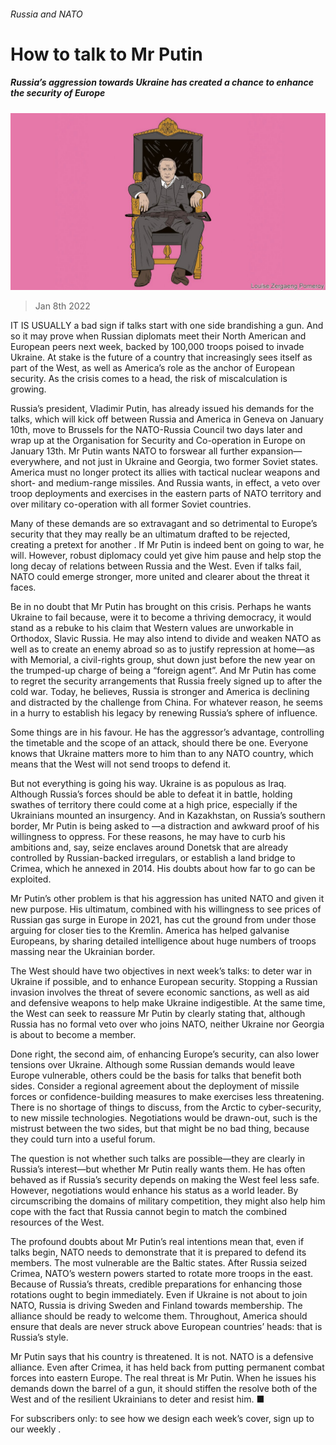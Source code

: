 ###### Russia and NATO

# How to talk to Mr Putin 

##### Russia’s aggression towards Ukraine has created a chance to enhance the security of Europe 

![image](images/20220108_ldd001_0.jpg) 

> Jan 8th 2022 

IT IS USUALLY a bad sign if talks start with one side brandishing a gun. And so it may prove when Russian diplomats meet their North American and European peers next week, backed by 100,000 troops poised to invade Ukraine. At stake is the future of a country that increasingly sees itself as part of the West, as well as America’s role as the anchor of European security. As the crisis comes to a head, the risk of miscalculation is growing.

Russia’s president, Vladimir Putin, has already issued his demands for the talks, which will kick off between Russia and America in Geneva on January 10th, move to Brussels for the NATO-Russia Council two days later and wrap up at the Organisation for Security and Co-operation in Europe on January 13th. Mr Putin wants NATO to forswear all further expansion—everywhere, and not just in Ukraine and Georgia, two former Soviet states. America must no longer protect its allies with tactical nuclear weapons and short- and medium-range missiles. And Russia wants, in effect, a veto over troop deployments and exercises in the eastern parts of NATO territory and over military co-operation with all former Soviet countries.


Many of these demands are so extravagant and so detrimental to Europe’s security that they may really be an ultimatum drafted to be rejected, creating a pretext for another . If Mr Putin is indeed bent on going to war, he will. However, robust diplomacy could yet give him pause and help stop the long decay of relations between Russia and the West. Even if talks fail, NATO could emerge stronger, more united and clearer about the threat it faces.

Be in no doubt that Mr Putin has brought on this crisis. Perhaps he wants Ukraine to fail because, were it to become a thriving democracy, it would stand as a rebuke to his claim that Western values are unworkable in Orthodox, Slavic Russia. He may also intend to divide and weaken NATO as well as to create an enemy abroad so as to justify repression at home—as with Memorial, a civil-rights group, shut down just before the new year on the trumped-up charge of being a “foreign agent”. And Mr Putin has come to regret the security arrangements that Russia freely signed up to after the cold war. Today, he believes, Russia is stronger and America is declining and distracted by the challenge from China. For whatever reason, he seems in a hurry to establish his legacy by renewing Russia’s sphere of influence.

Some things are in his favour. He has the aggressor’s advantage, controlling the timetable and the scope of an attack, should there be one. Everyone knows that Ukraine matters more to him than to any NATO country, which means that the West will not send troops to defend it.

But not everything is going his way. Ukraine is as populous as Iraq. Although Russia’s forces should be able to defeat it in battle, holding swathes of territory there could come at a high price, especially if the Ukrainians mounted an insurgency. And in Kazakhstan, on Russia’s southern border, Mr Putin is being asked to —a distraction and awkward proof of his willingness to oppress. For these reasons, he may have to curb his ambitions and, say, seize enclaves around Donetsk that are already controlled by Russian-backed irregulars, or establish a land bridge to Crimea, which he annexed in 2014. His doubts about how far to go can be exploited.

Mr Putin’s other problem is that his aggression has united NATO and given it new purpose. His ultimatum, combined with his willingness to see prices of Russian gas surge in Europe in 2021, has cut the ground from under those arguing for closer ties to the Kremlin. America has helped galvanise Europeans, by sharing detailed intelligence about huge numbers of troops massing near the Ukrainian border.

The West should have two objectives in next week’s talks: to deter war in Ukraine if possible, and to enhance European security. Stopping a Russian invasion involves the threat of severe economic sanctions, as well as aid and defensive weapons to help make Ukraine indigestible. At the same time, the West can seek to reassure Mr Putin by clearly stating that, although Russia has no formal veto over who joins NATO, neither Ukraine nor Georgia is about to become a member.

Done right, the second aim, of enhancing Europe’s security, can also lower tensions over Ukraine. Although some Russian demands would leave Europe vulnerable, others could be the basis for talks that benefit both sides. Consider a regional agreement about the deployment of missile forces or confidence-building measures to make exercises less threatening. There is no shortage of things to discuss, from the Arctic to cyber-security, to new missile technologies. Negotiations would be drawn-out, such is the mistrust between the two sides, but that might be no bad thing, because they could turn into a useful forum.

The question is not whether such talks are possible—they are clearly in Russia’s interest—but whether Mr Putin really wants them. He has often behaved as if Russia’s security depends on making the West feel less safe. However, negotiations would enhance his status as a world leader. By circumscribing the domains of military competition, they might also help him cope with the fact that Russia cannot begin to match the combined resources of the West.

The profound doubts about Mr Putin’s real intentions mean that, even if talks begin, NATO needs to demonstrate that it is prepared to defend its members. The most vulnerable are the Baltic states. After Russia seized Crimea, NATO’s western powers started to rotate more troops in the east. Because of Russia’s threats, credible preparations for enhancing those rotations ought to begin immediately. Even if Ukraine is not about to join NATO, Russia is driving Sweden and Finland towards membership. The alliance should be ready to welcome them. Throughout, America should ensure that deals are never struck above European countries’ heads: that is Russia’s style.

Mr Putin says that his country is threatened. It is not. NATO is a defensive alliance. Even after Crimea, it has held back from putting permanent combat forces into eastern Europe. The real threat is Mr Putin. When he issues his demands down the barrel of a gun, it should stiffen the resolve both of the West and of the resilient Ukrainians to deter and resist him. ■

For subscribers only: to see how we design each week’s cover, sign up to our weekly .

